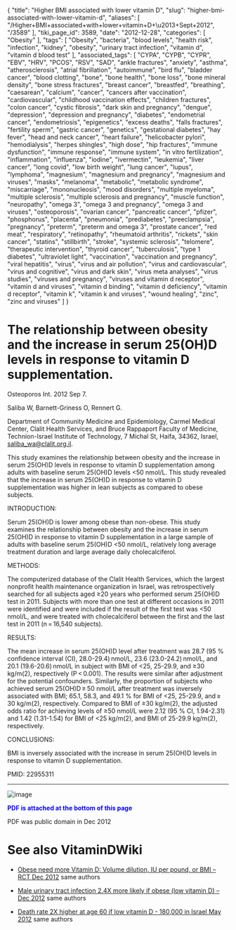 {
    "title": "Higher BMI associated with lower vitamin D",
    "slug": "higher-bmi-associated-with-lower-vitamin-d",
    "aliases": [
        "/Higher+BMI+associated+with+lower+vitamin+D+\u2013+Sept+2012",
        "/3589"
    ],
    "tiki_page_id": 3589,
    "date": "2012-12-28",
    "categories": [
        "Obesity"
    ],
    "tags": [
        "Obesity",
        "bacteria",
        "blood levels",
        "health risk",
        "infection",
        "kidney",
        "obesity",
        "urinary tract infection",
        "vitamin d",
        "vitamin d blood test"
    ],
    "associated_tags": [
        "CYPA",
        "CYPB",
        "CYPR",
        "EBV",
        "HRV",
        "PCOS",
        "RSV",
        "SAD",
        "ankle fractures",
        "anxiety",
        "asthma",
        "atherosclerosis",
        "atrial fibrillation",
        "autoimmune",
        "bird flu",
        "bladder cancer",
        "blood clotting",
        "bone",
        "bone health",
        "bone loss",
        "bone mineral density",
        "bone stress fractures",
        "breast cancer",
        "breastfed",
        "breathing",
        "caesarean",
        "calcium",
        "cancer",
        "cancers after vaccination",
        "cardiovascular",
        "childhood vaccination effects",
        "children fractures",
        "colon cancer",
        "cystic fibrosis",
        "dark skin and pregnancy",
        "dengue",
        "depression",
        "depression and pregnancy",
        "diabetes",
        "endometrial cancer",
        "endometriosis",
        "epigenetics",
        "excess deaths",
        "falls fractures",
        "fertility sperm",
        "gastric cancer",
        "genetics",
        "gestational diabetes",
        "hay fever",
        "head and neck cancer",
        "heart failure",
        "helicobacter pylori",
        "hemodialysis",
        "herpes shingles",
        "high dose",
        "hip fractures",
        "immune dysfunction",
        "immune response",
        "immune system",
        "in vitro fertilization",
        "inflammation",
        "influenza",
        "iodine",
        "ivermectin",
        "leukemia",
        "liver cancer",
        "long covid",
        "low birth weight",
        "lung cancer",
        "lupus",
        "lymphoma",
        "magnesium",
        "magnesium and pregnancy",
        "magnesium and viruses",
        "masks",
        "melanoma",
        "metabolic",
        "metabolic syndrome",
        "miscarriage",
        "mononucleosis",
        "mood disorders",
        "multiple myeloma",
        "multiple sclerosis",
        "multiple sclerosis and pregnancy",
        "muscle function",
        "neuropathy",
        "omega 3",
        "omega 3 and pregnancy",
        "omega 3 and viruses",
        "osteoporosis",
        "ovarian cancer",
        "pancreatic cancer",
        "pfizer",
        "phosphorus",
        "placenta",
        "pneumonia",
        "prediabetes",
        "preeclampsia",
        "pregnancy",
        "preterm",
        "preterm and omega 3",
        "prostate cancer",
        "red meat",
        "respiratory",
        "retinopathy",
        "rheumatoid arthritis",
        "rickets",
        "skin cancer",
        "statins",
        "stillbirth",
        "stroke",
        "systemic sclerosis",
        "telomere",
        "therapeutic intervention",
        "thyroid cancer",
        "tuberculosis",
        "type 1 diabetes",
        "ultraviolet light",
        "vaccination",
        "vaccination and pregnancy",
        "viral hepatitis",
        "virus",
        "virus and air pollution",
        "virus and cardiovascular",
        "virus and cognitive",
        "virus and dark skin",
        "virus meta analyses",
        "virus studies",
        "viruses and pregnancy",
        "viruses and vitamin d receptor",
        "vitamin d and viruses",
        "vitamin d binding",
        "vitamin d deficiency",
        "vitamin d receptor",
        "vitamin k",
        "vitamin k and viruses",
        "wound healing",
        "zinc",
        "zinc and viruses"
    ]
}


# The relationship between obesity and the increase in serum 25(OH)D levels in response to vitamin D supplementation.

Osteoporos Int. 2012 Sep 7. 

Saliba W, Barnett-Griness O, Rennert G.

Department of Community Medicine and Epidemiology, Carmel Medical Center, Clalit Health Services, and Bruce Rappaport Faculty of Medicine, Technion-Israel Institute of Technology, 7 Michal St, Haifa, 34362, Israel, saliba_wa@clalit.org.il.

This study examines the relationship between obesity and the increase in serum 25(OH)D levels in response to vitamin D supplementation among adults with baseline serum 25(OH)D levels <50 nmol/L. This study revealed that the increase in serum 25(OH)D in response to vitamin D supplementation was higher in lean subjects as compared to obese subjects.

INTRODUCTION:

Serum 25(OH)D is lower among obese than non-obese. This study examines the relationship between obesity and the increase in serum 25(OH)D in response to vitamin D supplementation in a large sample of adults with baseline serum 25(OH)D <50 nmol/L, relatively long average treatment duration and large average daily cholecalciferol.

METHODS:

The computerized database of the Clalit Health Services, which the largest nonprofit health maintenance organization in Israel, was retrospectively searched for all subjects aged ≥20 years who performed serum 25(OH)D test in 2011. Subjects with more than one test at different occasions in 2011 were identified and were included if the result of the first test was <50 nmol/L, and were treated with cholecalciferol between the first and the last test in 2011 (n = 16,540 subjects).

RESULTS:

The mean increase in serum 25(OH)D level after treatment was 28.7 (95 % confidence interval (CI), 28.0-29.4) nmol/L, 23.6 (23.0-24.2) nmol/L, and 20.1 (19.6-20.6) nmol/L in subject with BMI of <25, 25-29.9, and ≥30 kg/m(2), respectively (P < 0.001). The results were similar after adjustment for the potential confounders. Similarly, the proportion of subjects who achieved serum 25(OH)D ≥ 50 nmol/L after treatment was inversely associated with BMI; 65.1, 58.3, and 49.1 % for BMI of <25, 25-29.9, and ≥ 30 kg/m(2), respectively. Compared to BMI of ≥30 kg/m(2), the adjusted odds ratio for achieving levels of ≥50 nmol/L were 2.12 (95 % CI, 1.94-2.31) and 1.42 (1.31-1.54) for BMI of <25 kg/m(2), and BMI of 25-29.9 kg/m(2), respectively.

CONCLUSIONS:

BMI is inversely associated with the increase in serum 25(OH)D levels in response to vitamin D supplementation.

PMID: 22955311

---

<img src="https://d378j1rmrlek7x.cloudfront.net/attachments/jpeg/vitamin-d-drops-with-increased-bmi.jpg" alt="image">

 **<span style="color:#00F;">PDF is attached at the bottom of this page</span>** 

PDF was public domain in Dec 2012

# See also VitaminDWiki

* [Obese need more Vitamin D: Volume dilution, IU per pound, or BMI – RCT Dec 2012](/posts/obese-need-more-vitamin-d-volume-dilution-iu-per-pound-or-bmi-rct) same authors

* [Male urinary tract infection 2.4X more likely if obese (low vitamin D) – Dec 2012](/posts/male-urinary-tract-infection-24x-more-likely-if-obese-low-vitamin-d) same authors

* [Death rate 2X higher at age 60 if low vitamin D - 180,000 in Israel May 2012](/tags/death-rate-2x-higher-at-age-60-if-low-vitamin-d-180000-in-israel-may-2012.html) same authors